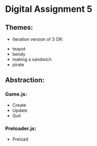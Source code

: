 # Digital Assignment 5



## Themes:
- Iteration version of 3
OR:
* teapot
* bendy
* making a sandwich
* pirate



## Abstraction:
### Game.js:
- Create
- Update
- Quit

### Preloader.js:
- Preload
